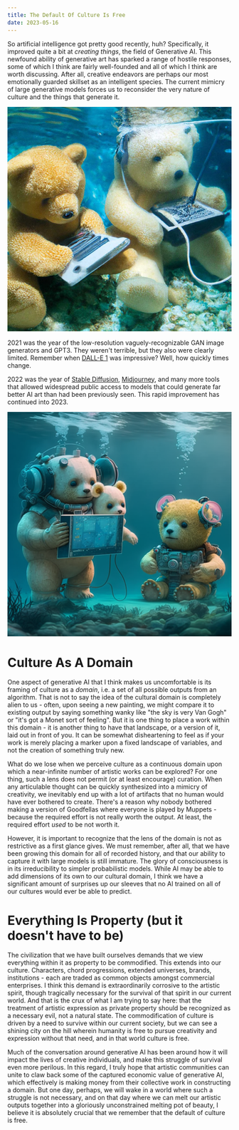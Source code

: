 ```yaml
---
title: The Default Of Culture Is Free
date: 2023-05-16
---
```


So artificial intelligence got pretty good recently, huh? Specifically, it improved quite a bit at *creating things*, the field of Generative AI. This newfound ability of generative art has sparked a range of hostile responses, some of which I think are fairly well-founded and all of which I think are worth discussing. After all, creative endeavors are perhaps our most emotionally guarded skillset as an intelligent species. The current mimicry of large generative models forces us to reconsider the very nature of culture and the things that generate it. 

![An image generated with DALL-E 2 based on the text prompt "Teddy bears working on new AI research underwater with 1990s technology"](DALL-E_2_artificial_intelligence_digital_image_generated_photo.jpg)

2021 was the year of the low-resolution vaguely-recognizable GAN image generators and GPT3. They weren't terrible, but they also were clearly limited. Remember when [DALL-E 1](https://en.wikipedia.org/wiki/DALL-E) was impressive? Well, how quickly times change.

2022 was the year of [Stable Diffusion](https://en.wikipedia.org/wiki/Stable_Diffusion), [Midjourney](https://www.midjourney.com/showcase/recent/), and many more tools that allowed widespread public access to models that could generate far better AI art than had been previously seen. This rapid improvement has continued into 2023.

![The same prompt as above, but with Midjourney.](cowtrix_Teddy_bears_working_on_new_AI_research_underwater_with__c948d416-d7b0-441e-9c12-2f42f465be5a.png)

# Culture As A Domain

One aspect of generative AI that I think makes us uncomfortable is its framing of culture as a _domain_, i.e. a set of all possible outputs from an algorithm. That is not to say the idea of the cultural domain is completely alien to us - often, upon seeing a new painting, we might compare it to existing output by saying something wanky like "the sky is very Van Gogh" or "it's got a Monet sort of feeling". But it is one thing to place a work within this domain - it is another thing to have that landscape, or a version of it, laid out in front of you. It can be somewhat disheartening to feel as if your work is merely placing a marker upon a fixed landscape of variables, and not the creation of something truly new.

What do we lose when we perceive culture as a continuous domain upon which a near-infinite number of artistic works can be explored? For one thing, such a lens does not permit (or at least encourage) curation. When any articulable thought can be quickly synthesized into a mimicry of creativity, we inevitably end up with a lot of artifacts that no human would have ever bothered to create. There's a reason why nobody bothered making a version of Goodfellas where everyone is played by Muppets - because the required effort is not really worth the output. At least, the required effort _used_ to be not worth it.

However, it is important to recognize that the lens of the domain is not as restrictive as a first glance gives. We must remember, after all, that we have been growing this domain for all of recorded history, and that our ability to capture it with large models is still immature. The glory of consciousness is in its irreducibility to simpler probabilistic models. While AI may be able to add dimensions of its own to our cultural domain, I think we have a significant amount of surprises up our sleeves that no AI trained on all of our cultures would ever be able to predict.

# Everything Is Property (but it doesn't have to be)

The civilization that we have built ourselves demands that we view everything within it as property to be commodified. This extends into our culture. Characters, chord progressions, extended universes, brands, institutions - each are traded as common objects amongst commercial enterprises. I think this demand is extraordinarily corrosive to the artistic spirit, though tragically necessary for the survival of that spirit in our current world. And that is the crux of what I am trying to say here: that the treatment of artistic expression as private property should be recognized as a necessary evil, not a natural state. The commodification of culture is driven by a need to survive within our current society, but we can see a shining city on the hill wherein humanity is free to pursue creativity and expression without that need, and in that world culture is free.

Much of the conversation around generative AI has been around how it will impact the lives of creative individuals, and make this struggle of survival even more perilous. In this regard, I truly hope that artistic communities can unite to claw back some of the captured economic value of generative AI, which effectively is making money from their collective work in constructing a domain. But one day, perhaps, we will wake in a world where such a struggle is not necessary, and on that day where we can melt our artistic outputs together into a gloriously unconstrained melting pot of beauty, I believe it is absolutely crucial that we remember that the default of culture is free.